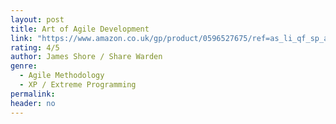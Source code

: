 ```yaml
---
layout: post
title: Art of Agile Development
link: "https://www.amazon.co.uk/gp/product/0596527675/ref=as_li_qf_sp_asin_il_tl?ie=UTF8&camp=1634&creative=6738&creativeASIN=0596527675&linkCode=as2&tag=jussihallilac-21"
rating: 4/5
author: James Shore / Share Warden
genre:
  - Agile Methodology
  - XP / Extreme Programming
permalink:
header: no
---
```

